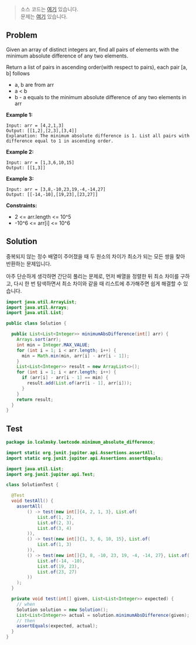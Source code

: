 > 소스 코드는 [여기](https://github.com/lcalmsky/leetcode/blob/master/src/main/java/io/lcalmsky/leetcode/minimum_absolute_difference/Solution.java) 있습니다.  
> 문제는 [여기](https://leetcode.com/problems/minimum-absolute-difference/) 있습니다.

## Problem

Given an array of distinct integers arr, find all pairs of elements with the minimum absolute difference of any two elements.

Return a list of pairs in ascending order(with respect to pairs), each pair [a, b] follows

* a, b are from arr
* a < b
* b - a equals to the minimum absolute difference of any two elements in arr


**Example 1:**

```text
Input: arr = [4,2,1,3]
Output: [[1,2],[2,3],[3,4]]
Explanation: The minimum absolute difference is 1. List all pairs with difference equal to 1 in ascending order.
```

**Example 2:**

```text
Input: arr = [1,3,6,10,15]
Output: [[1,3]]
```

**Example 3:**

```text
Input: arr = [3,8,-10,23,19,-4,-14,27]
Output: [[-14,-10],[19,23],[23,27]]
```

**Constraints:**

* 2 <= arr.length <= 10^5
* -10^6 <= arr[i] <= 10^6

## Solution

중복되지 않는 정수 배열이 주어졌을 때 두 원소의 차이가 최소가 되는 모든 쌍을 찾아 반환하는 문제입니다.

아주 단순하게 생각하면 간단히 풀리는 문제로, 먼저 배열을 정렬한 뒤 최소 차이를 구하고, 다시 한 번 탐색하면서 최소 차이와 같을 때 리스트에 추가해주면 쉽게 해결할 수 있습니다.

```java
import java.util.ArrayList;
import java.util.Arrays;
import java.util.List;

public class Solution {

  public List<List<Integer>> minimumAbsDifference(int[] arr) {
    Arrays.sort(arr);
    int min = Integer.MAX_VALUE;
    for (int i = 1; i < arr.length; i++) {
      min = Math.min(min, arr[i] - arr[i - 1]);
    }
    List<List<Integer>> result = new ArrayList<>();
    for (int i = 1; i < arr.length; i++) {
      if (arr[i] - arr[i - 1] == min) {
        result.add(List.of(arr[i - 1], arr[i]));
      }
    }
    return result;
  }
}
```

## Test

```java
package io.lcalmsky.leetcode.minimum_absolute_difference;

import static org.junit.jupiter.api.Assertions.assertAll;
import static org.junit.jupiter.api.Assertions.assertEquals;

import java.util.List;
import org.junit.jupiter.api.Test;

class SolutionTest {

  @Test
  void testAll() {
    assertAll(
        () -> test(new int[]{4, 2, 1, 3}, List.of(
            List.of(1, 2),
            List.of(2, 3),
            List.of(3, 4)
        )),
        () -> test(new int[]{1, 3, 6, 10, 15}, List.of(
            List.of(1, 3)
        )),
        () -> test(new int[]{3, 8, -10, 23, 19, -4, -14, 27}, List.of(
            List.of(-14, -10),
            List.of(19, 23),
            List.of(23, 27)
        ))
    );
  }

  private void test(int[] given, List<List<Integer>> expected) {
    // when
    Solution solution = new Solution();
    List<List<Integer>> actual = solution.minimumAbsDifference(given);
    // then
    assertEquals(expected, actual);
  }
}
```
